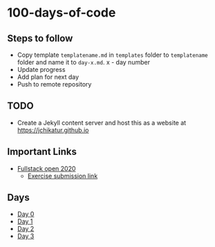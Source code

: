 # 100-days-of-code

## Steps to follow

* Copy template `templatename.md` in `templates` folder to `templatename` folder and name it to `day-x.md`. x - day number
* Update progress
* Add plan for next day
* Push to remote repository

## TODO
* Create a Jekyll content server and host this as a website at https://jchikatur.github.io

## Important Links

- [Fullstack open 2020](https://fullstackopen.com/en/part0/general_info)
  - [Exercise submission link](https://studies.cs.helsinki.fi/stats/courses/fullstackopen)

## Days
- [Day 0](daily_updates/day-0.md)
- [Day 1](daily_updates/day-1.md)
- [Day 2](daily_updates/day-2.md)
- [Day 3](daily_updates/day-3.md)
